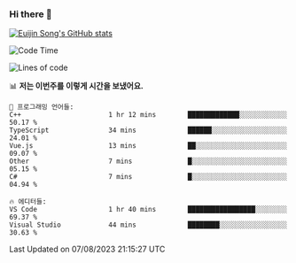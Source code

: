 ### Hi there 👋

[![Euijin Song's GitHub stats](https://github-readme-stats.vercel.app/api?username=lstar2397&count_private=true&show_icons=true&theme=tokyonight&locale=kr)](https://github.com/anuraghazra/github-readme-stats)

<!--START_SECTION:waka-->
![Code Time](http://img.shields.io/badge/Code%20Time-163%20hrs%2048%20mins-blue)

![Lines of code](https://img.shields.io/badge/%EC%A0%80%EB%8A%94%20%EC%97%AC%ED%83%9C%EA%B9%8C%EC%A7%80%20-748.1%20thousand%20%EC%A4%84%EC%9D%98%20%EC%BD%94%EB%93%9C%EB%A5%BC%20%EC%9E%91%EC%84%B1%ED%96%88%EC%96%B4%EC%9A%94.-blue)

📊 **저는 이번주를 이렇게 시간을 보냈어요.** 

```text
💬 프로그래밍 언어들: 
C++                      1 hr 12 mins        █████████████░░░░░░░░░░░░   50.17 % 
TypeScript               34 mins             ██████░░░░░░░░░░░░░░░░░░░   24.01 % 
Vue.js                   13 mins             ██░░░░░░░░░░░░░░░░░░░░░░░   09.07 % 
Other                    7 mins              █░░░░░░░░░░░░░░░░░░░░░░░░   05.15 % 
C#                       7 mins              █░░░░░░░░░░░░░░░░░░░░░░░░   04.94 % 

🔥 에디터들: 
VS Code                  1 hr 40 mins        █████████████████░░░░░░░░   69.37 % 
Visual Studio            44 mins             ████████░░░░░░░░░░░░░░░░░   30.63 % 
```


 Last Updated on 07/08/2023 21:15:27 UTC
<!--END_SECTION:waka-->

<!--
**lstar2397/lstar2397** is a ✨ _special_ ✨ repository because its `README.md` (this file) appears on your GitHub profile.

Here are some ideas to get you started:

- 🔭 I’m currently working on ...
- 🌱 I’m currently learning ...
- 👯 I’m looking to collaborate on ...
- 🤔 I’m looking for help with ...
- 💬 Ask me about ...
- 📫 How to reach me: ...
- 😄 Pronouns: ...
- ⚡ Fun fact: ...
-->

